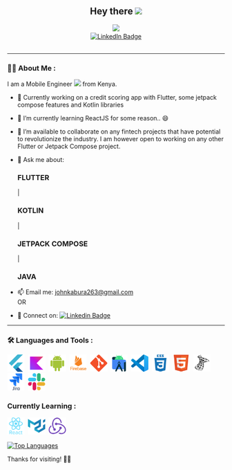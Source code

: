 <div id="header" align="center">
  <h2>
    Hey there <img src="https://media.giphy.com/media/hvRJCLFzcasrR4ia7z/giphy.gif" width="30px"/>
  </h2>
  
  <img src="https://media.giphy.com/media/EOmYN5kVP3W2Lyn6dx/giphy.gif" width="100"/>

  <div id="badges">
    <a href="https://www.linkedin.com/in/john-kabura-42030713b">
      <img src="https://img.shields.io/badge/LinkedIn-blue?style=flat&logo=linkedin&logoColor=white" alt="LinkedIn Badge"/>
    </a>
  </div>
  <img src="https://komarev.com/ghpvc/?username=mainajonny&style=flat&color=green" alt=""/>
</div>

---

### :man_technologist: About Me :

I am a Mobile Engineer <img src="https://media.giphy.com/media/WUlplcMpOCEmTGBtBW/giphy.gif" width="30"> from Kenya.

- 🔭 Currently working on a credit scoring app with Flutter, some jetpack compose features and Kotlin libraries  
- 🌱 I’m currently learning ReactJS for some reason.. 😄
- 👯 I’m available to collaborate on any fintech projects that have potential to revolutionize the industry. I am however open to working on any other Flutter or Jetpack Compose project.
- 💬 Ask me about:  <h3>FLUTTER</h3>  |  <h3>KOTLIN</h3>  |  <h3>JETPACK COMPOSE</h3>  |  <h3>JAVA</h3>

- 📫 Email me: johnkabura263@gmail.com
  <br> OR <br>
- 🤝 Connect on: [![Linkedin Badge](https://img.shields.io/badge/-john%20kabura-blue?style=flat&logo=Linkedin&logoColor=white)](https://www.linkedin.com/in/john-kabura-42030713b)

---

### :hammer_and_wrench: Languages and Tools :

<div>
  <img src="https://github.com/devicons/devicon/blob/master/icons/flutter/flutter-original.svg" title="Flutter" alt="Flutter" width="40" height="40"/>&nbsp;
  <img src="https://github.com/devicons/devicon/blob/master/icons/kotlin/kotlin-original.svg" title="Kotlin" alt="Kotlin" width="40" height="40"/>&nbsp;
  <img src="https://github.com/devicons/devicon/blob/master/icons/android/android-original.svg" title="Android" alt="Android" width="40" height="40"/>&nbsp;
  <img src="https://github.com/devicons/devicon/blob/master/icons/firebase/firebase-plain-wordmark.svg" title="Firebase" alt="Firebase" width="40" height="40"/>&nbsp;
  <img src="https://github.com/devicons/devicon/blob/master/icons/git/git-original.svg" title="Git" **alt="Git" width="40" height="40"/>&nbsp;
  <img src="https://github.com/devicons/devicon/blob/master/icons/androidstudio/androidstudio-original.svg" title="AndroidStudio"  alt="AndroidStudio" width="40" height="40"/>&nbsp;
  <img src="https://github.com/devicons/devicon/blob/master/icons/vscode/vscode-original.svg" title="VScode"  alt="VScode" width="40" height="40"/>&nbsp;  
  <img src="https://github.com/devicons/devicon/blob/master/icons/css3/css3-plain-wordmark.svg"  title="CSS3" alt="CSS" width="40" height="40"/>&nbsp;
  <img src="https://github.com/devicons/devicon/blob/master/icons/html5/html5-original.svg" title="HTML5" alt="HTML" width="40" height="40"/>&nbsp;
  <img src="https://github.com/devicons/devicon/blob/master/icons/microsoftsqlserver/microsoftsqlserver-plain.svg" title="MSSQL"  alt="MSSQL" width="40" height="40"/>&nbsp;
  <img src="https://github.com/devicons/devicon/blob/master/icons/jira/jira-original-wordmark.svg" title="Jira"  alt="Jira" width="40" height="40"/>&nbsp;
  <img src="https://github.com/devicons/devicon/blob/master/icons/slack/slack-original.svg" title="Slack"  alt="Slack" width="40" height="40"/>&nbsp;
  <h3>
    Currently Learning :
  </h3>  
  <img src="https://github.com/devicons/devicon/blob/master/icons/react/react-original-wordmark.svg" title="React" alt="React" width="40" height="40"/>&nbsp;
  <img src="https://github.com/devicons/devicon/blob/master/icons/materialui/materialui-original.svg" title="Material UI" alt="Material UI" width="40" height="40"/>&nbsp;
  <img src="https://github.com/devicons/devicon/blob/master/icons/redux/redux-original.svg" title="Redux" alt="Redux " width="40" height="40"/>  
</div>

[![Top Languages](https://github-readme-stats.vercel.app/api/top-langs/?username=mainajonny&layout=compact&theme=vision-friendly-dark)](https://github.com/anuraghazra/github-readme-stats)

Thanks for visiting!
💪🔥
<!--
**mainajonny/mainajonny** is a ✨ _special_ ✨ repository because its `README.md` (this file) appears on your GitHub profile.

Here are some ideas to get you started:

- 🔭 I’m currently working on ...
- 🌱 I’m currently learning ...
- 👯 I’m looking to collaborate on ...
- 🤔 I’m looking for help with ...
- 💬 Ask me about ...
- 📫 How to reach me: ...
- 😄 Pronouns: ...
- ⚡ Fun fact: ...
-->
